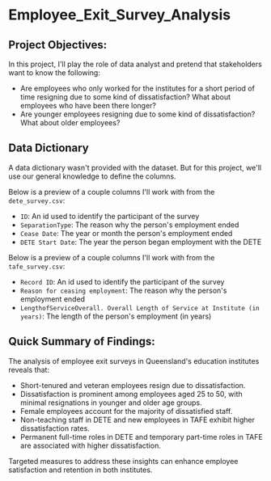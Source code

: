 # Employee_Exit_Survey_Analysis

## Project Objectives:
In this project, I'll play the role of data analyst and pretend that stakeholders want to know the following:

* Are employees who only worked for the institutes for a short period of time resigning due to some kind of dissatisfaction? What about employees who have been there longer?
* Are younger employees resigning due to some kind of dissatisfaction? What about older employees?

## Data Dictionary
A data dictionary wasn't provided with the dataset. But for this project, we'll use our general knowledge to define the columns.

Below is a preview of a couple columns I'll work with from the `dete_survey.csv`:

* `ID`: An id used to identify the participant of the survey
* `SeparationType`: The reason why the person's employment ended
* `Cease Date`: The year or month the person's employment ended
* `DETE Start Date`: The year the person began employment with the DETE

Below is a preview of a couple columns I'll work with from the `tafe_survey.csv`:

* `Record ID`: An id used to identify the participant of the survey
* `Reason for ceasing employment`: The reason why the person's employment ended
* `LengthofServiceOverall. Overall Length of Service at Institute (in years)`: The length of the person's employment (in years)

## Quick Summary of Findings:
The analysis of employee exit surveys in Queensland's education institutes reveals that:

* Short-tenured and veteran employees resign due to dissatisfaction. 
* Dissatisfaction is prominent among employees aged 25 to 50, with minimal resignations in younger and older age groups. 
* Female employees account for the majority of dissatisfied staff. 
* Non-teaching staff in DETE and new employees in TAFE exhibit higher dissatisfaction rates. 
* Permanent full-time roles in DETE and temporary part-time roles in TAFE are associated with higher dissatisfaction. 

Targeted measures to address these insights can enhance employee satisfaction and retention in both institutes.